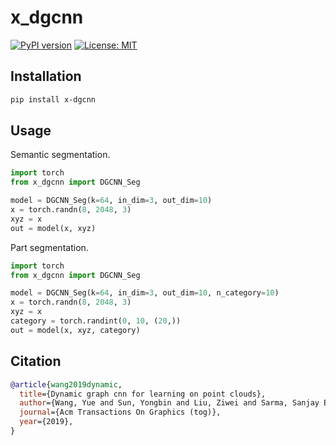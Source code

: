 # x_dgcnn

[![PyPI version](https://badge.fury.io/py/x-dgcnn.svg)](https://badge.fury.io/py/x-dgcnn)
[![License: MIT](https://img.shields.io/badge/License-MIT-yellow.svg)](https://opensource.org/licenses/MIT)

## Installation

```bash
pip install x-dgcnn
```

## Usage

Semantic segmentation.

```python
import torch
from x_dgcnn import DGCNN_Seg

model = DGCNN_Seg(k=64, in_dim=3, out_dim=10)
x = torch.randn(8, 2048, 3)
xyz = x
out = model(x, xyz)
```

Part segmentation.

```python
import torch
from x_dgcnn import DGCNN_Seg

model = DGCNN_Seg(k=64, in_dim=3, out_dim=10, n_category=10)
x = torch.randn(8, 2048, 3)
xyz = x
category = torch.randint(0, 10, (20,))
out = model(x, xyz, category)
```

## Citation

```bibtex
@article{wang2019dynamic,
  title={Dynamic graph cnn for learning on point clouds},
  author={Wang, Yue and Sun, Yongbin and Liu, Ziwei and Sarma, Sanjay E and Bronstein, Michael M and Solomon, Justin M},
  journal={Acm Transactions On Graphics (tog)},
  year={2019},
}
```
